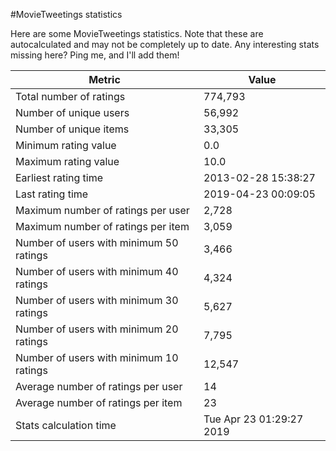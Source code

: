 #MovieTweetings statistics

Here are some MovieTweetings statistics. Note that these are autocalculated and may not be completely up to date. Any interesting stats missing here? Ping me, and I'll add them!

Metric | Value
--- | ---
Total number of ratings                 | 774,793
Number of unique users                  | 56,992
Number of unique items                  | 33,305
Minimum rating value                    | 0.0
Maximum rating value                    | 10.0
Earliest rating time                    | 2013-02-28 15:38:27
Last rating time                        | 2019-04-23 00:09:05
Maximum number of ratings per user      | 2,728
Maximum number of ratings per item      | 3,059
Number of users with minimum 50 ratings | 3,466
Number of users with minimum 40 ratings | 4,324
Number of users with minimum 30 ratings | 5,627
Number of users with minimum 20 ratings | 7,795
Number of users with minimum 10 ratings | 12,547
Average number of ratings per user      | 14
Average number of ratings per item      | 23
Stats calculation time                  | Tue Apr 23 01:29:27 2019


